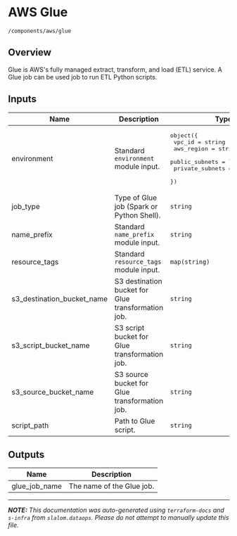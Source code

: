 
# AWS Glue

`/components/aws/glue`

## Overview


Glue is AWS's fully managed extract, transform, and load (ETL) service. A Glue job can be used job to run ETL Python scripts.

## Inputs

| Name | Description | Type | Default | Required |
|------|-------------|------|---------|:-----:|
| environment | Standard `environment` module input. | <pre>object({<br>    vpc_id          = string<br>    aws_region      = string<br>    public_subnets  = list(string)<br>    private_subnets = list(string)<br>  })</pre> | n/a | yes |
| job\_type | Type of Glue job (Spark or Python Shell). | `string` | n/a | yes |
| name\_prefix | Standard `name_prefix` module input. | `string` | n/a | yes |
| resource\_tags | Standard `resource_tags` module input. | `map(string)` | n/a | yes |
| s3\_destination\_bucket\_name | S3 destination bucket for Glue transformation job. | `string` | n/a | yes |
| s3\_script\_bucket\_name | S3 script bucket for Glue transformation job. | `string` | n/a | yes |
| s3\_source\_bucket\_name | S3 source bucket for Glue transformation job. | `string` | n/a | yes |
| script\_path | Path to Glue script. | `string` | n/a | yes |

## Outputs

| Name | Description |
|------|-------------|
| glue\_job\_name | The name of the Glue job. |

---------------------

_**NOTE:** This documentation was auto-generated using
`terraform-docs` and `s-infra` from `slalom.dataops`.
Please do not attempt to manually update this file._
